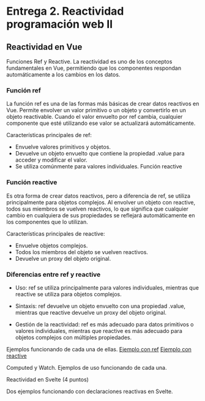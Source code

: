 # Entrega 2. Reactividad programación web II

## Reactividad en Vue

Funciones Ref y Reactive.
La reactividad es uno de los conceptos fundamentales en Vue, permitiendo que los componentes respondan automáticamente a los cambios en los datos. 

### Función ref
La función ref es una de las formas más básicas de crear datos reactivos en Vue. Permite envolver un valor primitivo o un objeto y convertirlo en un objeto reactivable. Cuando el valor envuelto por ref cambia, cualquier componente que esté utilizando ese valor se actualizará automáticamente.

Características principales de ref:
- Envuelve valores primitivos y objetos.
- Devuelve un objeto envuelto que contiene la propiedad .value para acceder y modificar el valor.
- Se utiliza comúnmente para valores individuales.
Función reactive

### Función reactive
Es otra forma de crear datos reactivos, pero a diferencia de ref, se utiliza principalmente para objetos complejos. Al envolver un objeto con reactive, todos sus miembros se vuelven reactivos, lo que significa que cualquier cambio en cualquiera de sus propiedades se reflejará automáticamente en los componentes que lo utilizan.

Características principales de reactive:
- Envuelve objetos complejos.
- Todos los miembros del objeto se vuelven reactivos.
- Devuelve un proxy del objeto original.


### Diferencias entre ref y reactive

- Uso: ref se utiliza principalmente para valores individuales, mientras que reactive se utiliza para objetos complejos.

- Sintaxis: ref devuelve un objeto envuelto con una propiedad .value, mientras que reactive devuelve un proxy del objeto original.

- Gestión de la reactividad: ref es más adecuado para datos primitivos o valores individuales, mientras que reactive es más adecuado para objetos complejos con múltiples propiedades.

Ejemplos funcionando de cada una de ellas.
[Ejemplo con ref](Vue/src/components/UsernameInputRef.vue)
[Ejemplo con reactive](Vue/src/components/UsernameInputReactive.vue)


Computed y Watch. Ejemplos de uso funcionando de cada una.


Reactividad en Svelte (4 puntos)

Dos ejemplos funcionando con declaraciones reactivas en Svelte.